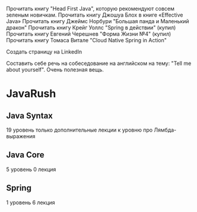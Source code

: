 Прочитать книгу "Head First Java", которую рекомендуют совсем зеленым новичкам.
Прочитать книгу Джошуа Блох в книге «Effective Java»
Прочитать книгу Джеймс Норбури "Большая панда и Маленький дракон"
Прочитать книгу Крейг Уоллс "Spring в действии" (купил)
Прочитать книгу Евгений Черешнев "Форма Жизни №4" (купил)
Прочитать книгу Томаса Витале "Cloud Native Spring in Action"

Создать страницу на LinkedIn

Составить себе речь на собеседование на английском на тему: "Tell me about yourself". Очень полезная вещь.

# JavaRush
## Java Syntax
19 уровень только дополнительные лекции к уровню про Лямбда-выражения

## Java Core
5 уровень 0 лекция

## Spring
1 уровень 6 лекция